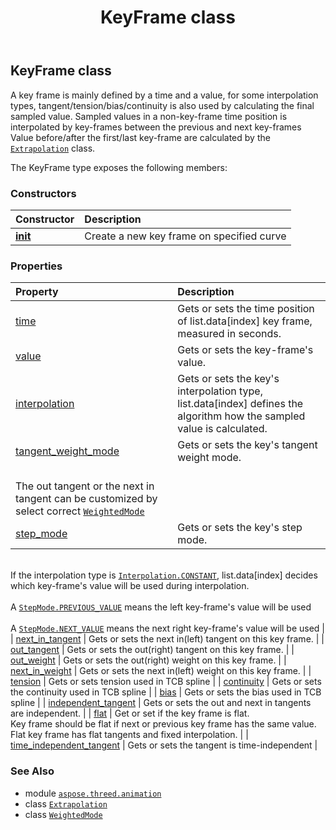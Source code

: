 ﻿---
title: KeyFrame class
second_title: Aspose.3D for Python via .NET API References
description: 
type: docs
weight: 60
url: /python-net/aspose.threed.animation/keyframe/
is_root: false
---

## KeyFrame class

A key frame is mainly defined by a time and a value, for some interpolation types, tangent/tension/bias/continuity is also used by calculating the final sampled value.
Sampled values in a non-key-frame time position is interpolated by key-frames between the previous and next key-frames
Value before/after the first/last key-frame are calculated by the [`Extrapolation`](/3d/python-net/aspose.threed.animation/extrapolation) class.



The KeyFrame type exposes the following members:

### Constructors
| Constructor | Description |
| :- | :- |
| [__init__](/3d/python-net/aspose.threed.animation/keyframe/__init__/#aspose.threed.animation.KeyframeSequence-float) | Create a new key frame on specified curve |


### Properties
| Property | Description |
| :- | :- |
| [time](/3d/python-net/aspose.threed.animation/keyframe/time) | Gets or sets the time position of list.data[index] key frame, measured in seconds. |
| [value](/3d/python-net/aspose.threed.animation/keyframe/value) | Gets or sets the key-frame's value. |
| [interpolation](/3d/python-net/aspose.threed.animation/keyframe/interpolation) | Gets or sets the key's interpolation type, list.data[index] defines the algorithm how the sampled value is calculated. |
| [tangent_weight_mode](/3d/python-net/aspose.threed.animation/keyframe/tangent_weight_mode) | Gets or sets the key's tangent weight mode.<br/>The out tangent or the next in tangent can be customized by select correct [`WeightedMode`](/3d/python-net/aspose.threed.animation/weightedmode) |
| [step_mode](/3d/python-net/aspose.threed.animation/keyframe/step_mode) | Gets or sets the key's step mode.<br/>If the interpolation type is [`Interpolation.CONSTANT`](/3d/python-net/aspose.threed.animation/interpolation#CONSTANT), list.data[index] decides which key-frame's value will be used during interpolation.  <br/>A [`StepMode.PREVIOUS_VALUE`](/3d/python-net/aspose.threed.animation/stepmode#PREVIOUS_VALUE) means the left key-frame's value will be used  <br/>A [`StepMode.NEXT_VALUE`](/3d/python-net/aspose.threed.animation/stepmode#NEXT_VALUE) means the next right key-frame's value will be used |
| [next_in_tangent](/3d/python-net/aspose.threed.animation/keyframe/next_in_tangent) | Gets or sets the next in(left) tangent on this key frame. |
| [out_tangent](/3d/python-net/aspose.threed.animation/keyframe/out_tangent) | Gets or sets the out(right) tangent on this key frame. |
| [out_weight](/3d/python-net/aspose.threed.animation/keyframe/out_weight) | Gets or sets the out(right) weight on this key frame. |
| [next_in_weight](/3d/python-net/aspose.threed.animation/keyframe/next_in_weight) | Gets or sets the next in(left) weight on this key frame. |
| [tension](/3d/python-net/aspose.threed.animation/keyframe/tension) | Gets or sets tension used in TCB spline |
| [continuity](/3d/python-net/aspose.threed.animation/keyframe/continuity) | Gets or sets the continuity used in TCB spline |
| [bias](/3d/python-net/aspose.threed.animation/keyframe/bias) | Gets or sets the bias used in TCB spline |
| [independent_tangent](/3d/python-net/aspose.threed.animation/keyframe/independent_tangent) | Gets or sets the out and next in tangents are independent. |
| [flat](/3d/python-net/aspose.threed.animation/keyframe/flat) | Get or set if the key frame is flat.<br/>Key frame should be flat if next or previous key frame has the same value.<br/>Flat key frame has flat tangents and fixed interpolation. |
| [time_independent_tangent](/3d/python-net/aspose.threed.animation/keyframe/time_independent_tangent) | Gets or sets the tangent is time-independent |



### See Also
* module [`aspose.threed.animation`](..)
* class [`Extrapolation`](/3d/python-net/aspose.threed.animation/extrapolation)
* class [`WeightedMode`](/3d/python-net/aspose.threed.animation/weightedmode)
